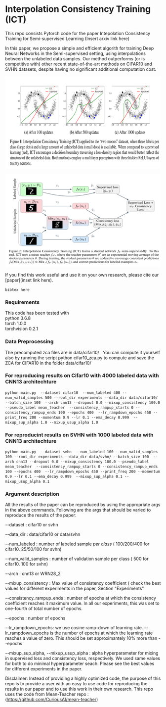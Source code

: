 # Interpolation Consistency Training (ICT)

This repo consists Pytorch code for the paper Intepolation Consistency Training for Semi-supervised Learning (Insert arxiv link here)

In this paper, we propose a simple and efficient algorith for training Deep Neural Networks in the Semi-supervised setting, using interpolations between the unlabeled data samples. Our method outperforms (or is competitive with) other recent state-of-the-art methods on CIFAR10 and SVHN datasets, despite having no significant additional computation cost. 

<p align="center">
    <img src="ict_two_moon.png" height="300" width= "800">
</p>

<p align="center">
    <img src="ict_procedure.png" height="300" width= "600">
</p>



If you find this work useful and use it on your own research, please cite our [paper](inset link here). 

```
bibtex here
```


### Requirements
This code has been tested with  
python 3.6.8  
torch 1.0.0  
torchvision 0.2.1

### Data Preprocessing

The precomputed zca files are in data/cifar10/ . You can compute it yourself also by running the script python cifar10_zca.py to compute and save the ZCA for CIFAR10 in the folder data/cifar10/ 


### For reproducing results on Cifar10 with 4000 labeled data with CNN13 architechture
```
python main.py  --dataset cifar10  --num_labeled 400 --num_valid_samples 500 --root_dir experiments --data_dir data/cifar10/ --batch_size 100  --arch cnn13 --dropout 0.0 --mixup_consistency 100.0 --pseudo_label mean_teacher  --consistency_rampup_starts 0 --consistency_rampup_ends 100 --epochs 400  --lr_rampdown_epochs 450 --print_freq 200 --momentum 0.9 --lr 0.1 --ema_decay 0.999  --mixup_sup_alpha 1.0 --mixup_usup_alpha 1.0
```

### For reproducint results on SVHN with 1000 labeled data with CNN13 architechture
```
python main.py  --dataset svhn  --num_labeled 100 --num_valid_samples 100 --root_dir experiments --data_dir data/svhn/ --batch_size 100  --arch cnn13 --dropout 0.0 --mixup_consistency 100.0 --pseudo_label mean_teacher  --consistency_rampup_starts 0 --consistency_rampup_ends 100 --epochs 400  --lr_rampdown_epochs 450 --print_freq 200 --momentum 0.9 --lr 0.1 --ema_decay 0.999  --mixup_sup_alpha 0.1 --mixup_usup_alpha 0.1
```

### Argument description
All the results of the paper can be reproduced by using the appropriate args in the above commands. Following are the args that should be varied to reproduce the results of the paper:

--dataset : cifar10 or svhn

--data_dir : data/cifar10 or data/svhn

--num_labeled : number of labeled sample *per class* ( 100/200/400 for cifar10. 25/50/100 for svhn)

--num_valid_samples : number of validation sample per class ( 500 for cifar10. 100 for svhn)

--arch : cnn13 or WRN28_2

--mixup_consistency : Max value of consistency coefficient ( check the best values for different experiments in the paper, Section "Experiments"

--consistency_rampup_ends : number of epochs at which the consistency coefficient reaches it maximum value. In all our experiments, this was set to one-fourth of total number of epochs.

--epochs : number of epochs 

--lr_rampdown_epochs: we use cosine ramp-down of learning rate. --lr_rampdown_epochs is the number of epochs at which the learning rate reaches a value of zero. This should be set approximantely 10% more than --epochs

--mixup_sup_alpha, --mixup_usup_alpha : alpha hyperparameter for mixing in supervised loss and consistency loss, respectively. We used same values for both to do minimal hyperparameter seach. Please see the best values for different experiments in the paper.





Disclaimer: Instead of providing a highly optimized code, the purpose of this repo is to provide a user with an easy to use code for reproducing the results in our paper and to use this work in their own research. This repo uses the code from Mean-Teacher repo : (https://github.com/CuriousAI/mean-teacher)
